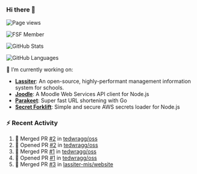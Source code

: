 ### Hi there 👋

![Page views](https://visitor-badge.glitch.me/badge?page_id=lukecarr.lukecarr)

![FSF Member](https://static.fsf.org/nosvn/associate/crm/5272261.png)

![GitHub Stats](https://github-readme-stats.vercel.app/api?username=lukecarr&show_icons=true)

![GitHub Languages](https://github-readme-stats.vercel.app/api/top-langs?username=lukecarr&layout=compact)

🔭 I’m currently working on:

- **[Lassiter](https://github.com/lassiter-mis)**: An open-source, highly-performant management information system for schools.
- **[Joodle](https://github.com/lukecarr/joodle)**: A Moodle Web Services API client for Node.js
- **[Parakeet](https://github.com/lukecarr/parakeet)**: Super fast URL shortening with Go
- **[Secret Forklift](https://github.com/lukecarr/secret-forklift)**: Simple and secure AWS secrets loader for Node.js

### :zap: Recent Activity

<!--START_SECTION:activity-->
1. 🎉 Merged PR [#2](https://github.com/tedwragg/oss/pull/2) in [tedwragg/oss](https://github.com/tedwragg/oss)
2. 💪 Opened PR [#2](https://github.com/tedwragg/oss/pull/2) in [tedwragg/oss](https://github.com/tedwragg/oss)
3. 🎉 Merged PR [#1](https://github.com/tedwragg/oss/pull/1) in [tedwragg/oss](https://github.com/tedwragg/oss)
4. 💪 Opened PR [#1](https://github.com/tedwragg/oss/pull/1) in [tedwragg/oss](https://github.com/tedwragg/oss)
5. 🎉 Merged PR [#3](https://github.com/lassiter-mis/website/pull/3) in [lassiter-mis/website](https://github.com/lassiter-mis/website)
<!--END_SECTION:activity-->
